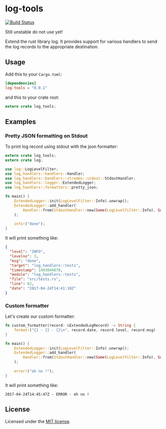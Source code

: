 log-tools
=========

[![Build Status](https://travis-ci.org/cdumay/log-tools-rs.svg?branch=master)](https://travis-ci.org/cdumay/log-tools-rs)

Still unstable do not use yet!

Extend the rust library log. It provides support for various handlers to send the log records to the appropriate 
destination.

## Usage

Add this to your `Cargo.toml`:

```toml
[dependencies]
log-tools = "0.0.1"
```

and this to your crate root:

```rust
extern crate log_tools;
```

## Examples

### Pretty JSON formatting on Stdout

To print log record using stdout with the json formatter:

```rust
extern crate log_tools;
extern crate log;

use log::LogLevelFilter;
use log_handlers::handlers::Handler;
use log_handlers::handlers::streams::stdout::StdoutHandler;
use log_handlers::logger::ExtendedLogger;
use log_handlers::formatters::pretty_json;

fn main() {
    ExtendedLogger::init(LogLevelFilter::Info).unwrap();
    ExtendedLogger::add_handler(
        Handler::from(StdoutHandler::new(Some(LogLevelFilter::Info), Some(pretty_json)))
    );
    
    info!("done");
}
```
It will print something like:
``` json
{
  "level": "INFO",
  "levelno": 3,
  "msg": "done",
  "target": "log_handlers::tests",
  "timestamp": 1493044870,
  "module": "log_handlers::tests",
  "file": "src/tests.rs",
  "line": 62,
  "date": "2017-04-24T14:41:10Z"
}
```

### Custom formatter

Let's create our custom formatter:

```rust
fn custom_formatter(record: &ExtendedLogRecord) -> String {
    format!("{} - {} - {}\n", record.date, record.level, record.msg)
}

fn main() {
    ExtendedLogger::init(LogLevelFilter::Info).unwrap();
    ExtendedLogger::add_handler(
        Handler::from(StdoutHandler::new(Some(LogLevelFilter::Info), Some(custom_formatter)))
    );
    
    error!("oh no !");
}
```
It will print something like:
```
2017-04-24T14:45:47Z - ERROR - oh no !
```

## License

Licensed under the [MIT license](http://opensource.org/licenses/MIT).